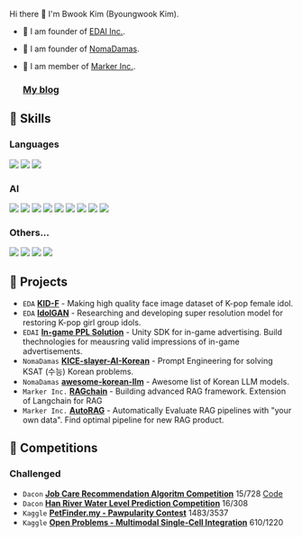 Hi there 👋 I'm Bwook Kim (Byoungwook Kim). 

- 🔭 I am founder of [EDAI Inc.](https://github.com/edai-club).
- 🔭 I am founder of [NomaDamas](https://github.com/NomaDamas).
- 🔭 I am member of [Marker Inc.](https://github.com/Marker-Inc-Korea).

  ### [My blog](https://velog.io/@bwook00)

## 🤩 Skills

### Languages
<img src="https://img.shields.io/badge/Python-3776AB?style=flat-square&logo=Python&logoColor=white"/> <img src="https://img.shields.io/badge/C++-00599C?style=flat-square&logo=C++&logoColor=white"/> <img src="https://img.shields.io/badge/C Sharp-239120?style=flat-square&logo=C#&logoColor=white"/> 

### AI
<img src="https://img.shields.io/badge/Tensorflow-FF6F00?style=flat-square&logo=Tensorflow&logoColor=white"/> <img src="https://img.shields.io/badge/Keras-D00000?style=flat-square&logo=Keras&logoColor=white"/> <img src="https://img.shields.io/badge/OpenCV-5C3EE8?style=flat-square&logo=OpenCV&logoColor=white"/> <img src="https://img.shields.io/badge/scikitLearn-F7931E?style=flat-square&logo=scikit-learn&logoColor=white"/> <img src="https://img.shields.io/badge/NumPy-013243?style=flat-square&logo=NumPy&logoColor=white"/> <img src="https://img.shields.io/badge/pandas-150458?style=flat-square&logo=pandas&logoColor=white"/> <img src="https://img.shields.io/badge/Jupyter-F37626?style=flat-square&logo=Jupyter&logoColor=white"/> <img src="https://img.shields.io/badge/Kaggle-20BEFF?style=flat-square&logo=Kaggle&logoColor=white"/> <img src="https://img.shields.io/badge/PyTorch-EE4C2C?style=flat-square&logo=PyTorch&logoColor=white"/> 

### Others...
<img src="https://img.shields.io/badge/Ubuntu-E95420?style=flat-square&logo=Ubuntu&logoColor=white"/> <img src="https://img.shields.io/badge/Docker-2496ED?style=flat-square&logo=Docker&logoColor=white"/> <img src="https://img.shields.io/badge/Git-F05032?style=flat-square&logo=Git&logoColor=white"/> <img src="https://img.shields.io/badge/Unity-202020?style=flat-square&logo=Unity&logoColor=white"/>

## 💼 Projects
* `EDA` **[KID-F](https://github.com/PCEO-AI-CLUB/KID-F)** - Making high quality face image dataset of K-pop female idol. 
* `EDA` **[IdolGAN](https://github.com/PCEO-AI-CLUB/IdolGAN)** - Researching and developing super resolution model for restoring K-pop girl group idols. 
* `EDAI` **[In-game PPL Solution](https://edai.imweb.me/)** - Unity SDK for in-game advertising. Build thechnologies for meausring valid impressions of in-game advertisements.
* `NomaDamas` **[KICE-slayer-AI-Korean](https://github.com/NomaDamas/KICE_slayer_AI_Korean)** - Prompt Engineering for solving KSAT (수능) Korean problems.
* `NomaDamas` **[awesome-korean-llm](https://github.com/NomaDamas/awesome-korean-llm)** - Awesome list of Korean LLM models.
* `Marker Inc.` **[RAGchain](https://github.com/Marker-Inc-Korea/RAGchain)** - Building advanced RAG framework. Extension of Langchain for RAG
* `Marker Inc.` **[AutoRAG](https://github.com/Marker-Inc-Korea/AutoRAG)** - Automatically Evaluate RAG pipelines with "your own data". Find optimal pipeline for new RAG product.


## 🎀 Competitions

### Challenged
* `Dacon`  **[Job Care Recommendation Algoritm Competition](https://dacon.io/competitions/official/235863/leaderboard)** 15/728 [Code](https://github.com/PCEO-AI-CLUB/JobCare--DACON)
* `Dacon` **[Han River Water Level Prediction Competition](https://dacon.io/competitions/official/235949/leaderboard)** 16/308
* `Kaggle` **[PetFinder.my - Pawpularity Contest](https://www.kaggle.com/c/petfinder-pawpularity-score/leaderboard)** 1483/3537
* `Kaggle` **[Open Problems - Multimodal Single-Cell Integration](https://www.kaggle.com/c/cassava-leaf-disease-classification/leaderboard)** 610/1220 
